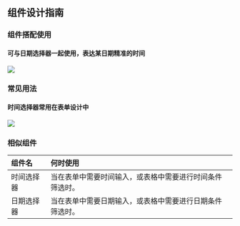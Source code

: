 ## 组件设计指南


### 组件搭配使用
#### 可与日期选择器一起使用，表达某日期精准的时间
![](https://oteam-tdesign-1258344706.cos.ap-guangzhou.myqcloud.com/site/design/%E6%97%B6%E9%97%B4%E9%80%89%E6%8B%A9%E5%99%A8-%E6%90%AD%E9%85%8D@2x.png)

### 常见用法
#### 时间选择器常用在表单设计中
![](https://oteam-tdesign-1258344706.cos.ap-guangzhou.myqcloud.com/site/design/%E6%97%B6%E9%97%B4%E9%80%89%E6%8B%A9%E5%99%A8-%E5%B8%B8%E8%A7%81%E7%94%A8%E6%B3%95@2x.png)

### 相似组件

| 组件名     | 何时使用                                                     |
| :--------- | :----------------------------------------------------------- |
| 时间选择器 | 当在表单中需要时间输入，或表格中需要进行时间条件筛选时。 |
| 日期选择器 | 当在表单中需要日期输入，或表格中需要进行日期条件筛选时。 |

